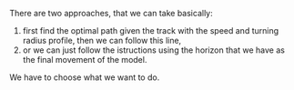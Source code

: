 There are two approaches, that we can take basically:
1. first find the optimal path given the track with the speed and turning radius profile,
then we can follow this line,
2. or we can just follow the istructions using the horizon that we have as the final movement
of the model.

We have to choose what we want to do.